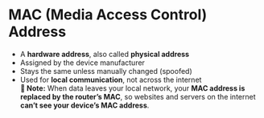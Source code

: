 # MAC (Media Access Control) Address
- A **hardware address**, also called **physical address**
- Assigned by the device manufacturer
- Stays the same unless manually changed (spoofed)
- Used for **local communication**, not across the internet  
  **📝 Note:** When data leaves your local network, your **MAC address is replaced by the router’s MAC**, so websites and servers on the internet **can’t see your device’s MAC address**.
  
 
